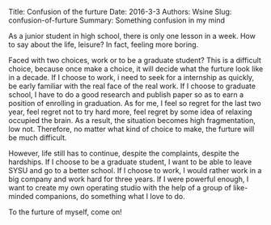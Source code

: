 Title: Confusion of the furture
Date: 2016-3-3
Authors: Wsine
Slug: confusion-of-furture
Summary: Something confusion in my mind

As a junior student in high school, there is only one lesson in a week. How to say about the life, leisure? In fact, feeling more boring.

Faced with two choices, work or to be a graduate student? This is a difficult choice, because once make a choice, it will decide what the furture look like in a decade. If I choose to work, i need to seek for a internship as quickly, be early familiar with the real face of the real work. If I choose to graduate school, I have to do a good research and publish paper so as to earn a position of enrolling in graduation. As for me, I feel so regret for the last two year, feel regret not to try hard more, feel regret by some idea of relaxing occupied the brain. As a result, the situation becomes high fragmentation, low not.  Therefore, no matter what kind of choice to make, the furture will be much difficult.

However, life still has to continue, despite the complaints, despite the hardships. If I choose to be a graduate student, I want to be able to leave SYSU and go to a better school. If I choose to work, I would rather work in a big company and work hard for three years. If I were powerful enough, I want to create my own operating studio with the help of a group of like-minded companions, do something what I love to do.

To the furture of myself, come on!